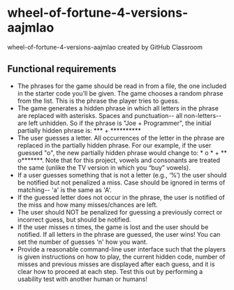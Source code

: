 # wheel-of-fortune-4-versions-aajmlao
wheel-of-fortune-4-versions-aajmlao created by GitHub Classroom
## **Functional requirements**

- The phrases for the game should be read in from a file, the one included in the starter code you’ll be given. The game chooses a random phrase from the list. This is the phrase the player tries to guess.
- The game generates a hidden phrase in which all letters in the phrase are replaced with asterisks. Spaces and punctuation-- all non-letters-- are left unhidden. So if the phrase is "Joe + Programmer", the initial partially hidden phrase is: *** + **********
- The user guesses a letter. All occurrences of the letter in the phrase are replaced in the partially hidden phrase. For our example, if the user guessed "o", the new partially hidden phrase would change to: * o * + ** o*******. Note that for this project, vowels and consonants are treated the same (unlike the TV version in which you “buy” vowels).
- If a user guesses something that is not a letter (e.g., ‘%’) the user should be notified but not penalized a miss. Case should be ignored in terms of matching-- 'a' is the same as 'A'.
- If the guessed letter does not occur in the phrase, the user is notified of the miss and how many misses/chances are left.
- The user should NOT be penalized for guessing a previously correct or incorrect guess, but should be notified.
- If the user misses n times, the game is lost and the user should be notified. If all letters in the phrase are guessed, the user wins! You can set the number of guesses 'n' how you want.
- Provide a reasonable command-line user interface such that the players is given instructions on how to play, the current hidden code, number of misses and previous misses are displayed after each guess, and it is clear how to proceed at each step. Test this out by performing a usability test with another human or humans!
